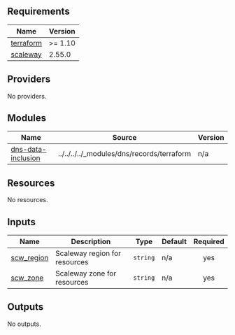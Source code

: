 <!-- BEGIN_TF_DOCS -->
## Requirements

| Name | Version |
|------|---------|
| <a name="requirement_terraform"></a> [terraform](#requirement\_terraform) | >= 1.10 |
| <a name="requirement_scaleway"></a> [scaleway](#requirement\_scaleway) | 2.55.0 |

## Providers

No providers.

## Modules

| Name | Source | Version |
|------|--------|---------|
| <a name="module_dns-data-inclusion"></a> [dns-data-inclusion](#module\_dns-data-inclusion) | ../../../../_modules/dns/records/terraform | n/a |

## Resources

No resources.

## Inputs

| Name | Description | Type | Default | Required |
|------|-------------|------|---------|:--------:|
| <a name="input_scw_region"></a> [scw\_region](#input\_scw\_region) | Scaleway region for resources | `string` | n/a | yes |
| <a name="input_scw_zone"></a> [scw\_zone](#input\_scw\_zone) | Scaleway zone for resources | `string` | n/a | yes |

## Outputs

No outputs.
<!-- END_TF_DOCS -->
